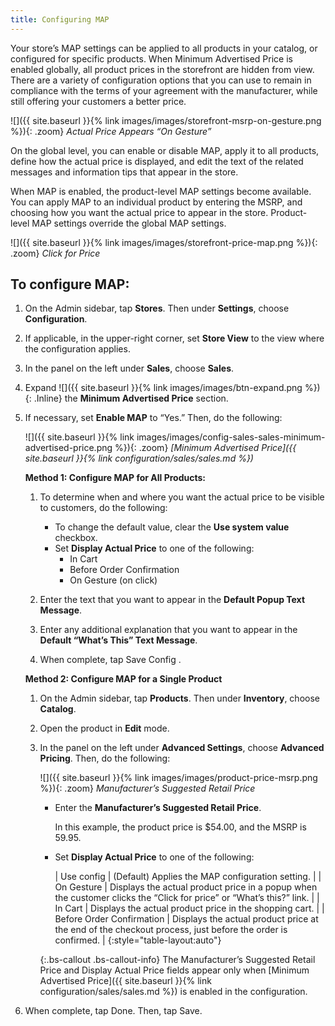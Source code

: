 ```yaml
---
title: Configuring MAP
---
```


Your store’s MAP settings can be applied to all products in your catalog, or configured for specific products. When Minimum Advertised Price is enabled globally, all product prices in the storefront are hidden from view. There are a variety of configuration options that you can use to remain in compliance with the terms of your agreement with the manufacturer, while still offering your customers a better price.

![]({{ site.baseurl }}{% link images/images/storefront-msrp-on-gesture.png %}){: .zoom}
*Actual Price Appears “On Gesture”*

On the global level, you can enable or disable MAP, apply it to all products, define how the actual price is displayed, and edit the text of the related messages and information tips that appear in the store.

When MAP is enabled, the product-level MAP settings become available. You can apply MAP to an individual product by entering the MSRP, and choosing how you want the actual price to appear in the store. Product-level MAP settings override the global MAP settings.

![]({{ site.baseurl }}{% link images/images/storefront-price-map.png %}){: .zoom}
*Click for Price*

## To configure MAP:

1. On the Admin sidebar, tap **Stores**. Then under **Settings**, choose **Configuration**.

1. If applicable, in the upper-right corner, set **Store View** to the view where the configuration applies.

1. In the panel on the left under **Sales**, choose **Sales**.

1. Expand ![]({{ site.baseurl }}{% link images/images/btn-expand.png %}){: .Inline} the **Minimum Advertised Price** section.

1. If necessary, set **Enable MAP** to “Yes.” Then, do the following:

    ![]({{ site.baseurl }}{% link images/images/config-sales-sales-minimum-advertised-price.png %}){: .zoom}
    *[Minimum Advertised Price]({{ site.baseurl }}{% link configuration/sales/sales.md %})*

    **Method 1: Configure MAP for All Products:**
    1. To determine when and where you want the actual price to be visible to customers, do the following:

        * To change the default value, clear the **Use system value** checkbox.
        * Set **Display Actual Price** to one of the following:
            * In Cart
            * Before Order Confirmation
            * On Gesture (on click)

    1. Enter the text that you want to appear in the **Default Popup Text Message**.

    1. Enter any additional explanation that you want to appear in the **Default “What’s This” Text Message**.

    1. When complete, tap <span class="btn">Save Config</span> .

    **Method 2: Configure MAP for a Single Product**

    1. On the Admin sidebar, tap **Products**. Then under **Inventory**, choose **Catalog**.

    1. Open the product in **Edit** mode.

    1. In the panel on the left under **Advanced Settings**, choose **Advanced Pricing**. Then, do the following:

        ![]({{ site.baseurl }}{% link images/images/product-price-msrp.png %}){: .zoom}
        *Manufacturer’s Suggested Retail Price*

        * Enter the **Manufacturer’s Suggested Retail Price**.

            In this example, the product price is $54.00, and the MSRP is 59.95.

        * Set **Display Actual Price** to one of the following:

            | Use config | (Default) Applies the MAP configuration setting. |
            | On Gesture | Displays the actual product price in a popup when the customer clicks the “Click for price” or “What’s this?” link. |
            | In Cart | Displays the actual product price in the shopping cart. |
            | Before Order Confirmation | Displays the actual product price at the end of the checkout process, just before the order is confirmed. |
            {:style="table-layout:auto"}

        {:.bs-callout .bs-callout-info}
        The Manufacturer’s Suggested Retail Price and Display Actual Price fields appear only when [Minimum Advertised Price]({{ site.baseurl }}{% link configuration/sales/sales.md %}) is enabled in the configuration.

1. When complete, tap <span class="btn">Done</span>. Then, tap <span class="btn">Save</span>.
